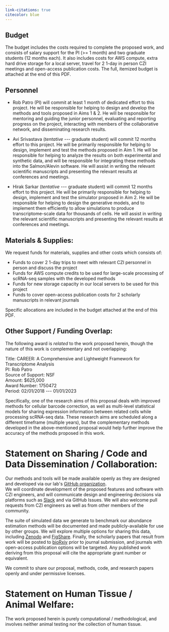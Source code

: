 ```yaml
---
link-citations: true
citecolor: blue
---
```


## Budget 

The budget includes the costs required to complete the proposed work, and
consists of salary support for the PI (>= 1 month) and two graduate students
(12 months each). It also includes costs for AWS compute, extra hard drive
storage for a local server, travel for 2 1-day in person CZI meetings and
open-access publication costs. The full, itemized budget is attached at the
end of this PDF.

## Personnel

- Rob Patro (PI) will commit at least 1 month of dedicated effort to this
 project. He will be responsible for helping to design and develop the
 methods and tools proposed in Aims 1 & 2. He will be responsible for
 mentoring and guiding the junior personnel, evaluating and reporting
 progress on the project, interacting with members of the collaborative
 network, and disseminating research results.

- Avi Srivastava (_tentative_ --- graduate student) will commit 12 months effort to this project.  He will be primarily responsible for helping to design, implement and test the methods proposed in Aim 1.  He will be responsible for helping to analyze the results on both experimental and synthetic data, and will be responsible for integrating these methods into the Salmon/Alevin software.  He will assist in writing the relevant scientific manuscripts and presenting the relevant results at conferences and meetings.

- Hirak Sarkar (_tentative_ --- graduate student) will commit 12 months effort to this project.  He will be primarily responsible for helping to design, implement and test the simulator proposed in Aim 2.  He will be responsible for helping to design the generative models, and to implement them efficiently to allow simulations to produce transcriptome-scale data for thousands of cells.  He will assist in writing the relevant scientific manuscripts and presenting the relevant results at conferences and meetings.


## Materials & Supplies:

We request funds for materials, supplies and other costs which consists of:
- Funds to cover 2 1-day trips to meet with relevant CZI personnel in person and discuss the project
- Funds for AWS compute credits to be used for large-scale processing of scRNA-seq samples with the developed  methods
- Funds for new storage capacity in our local servers to be used for this project
- Funds to cover open-access publication costs for 2 scholarly manuscripts in relevant journals

Specific allocations are included in the budget attached at the end of this PDF.

## Other Support / Funding Overlap:

The following award is _related_ to the work proposed herein, though the nature of this work is complementary and 
not overlapping:

Title: CAREER: A Comprehensive and Lightweight Framework for Transcriptome Analysis \
PI: Rob Patro \
Source of Support: NSF \
Amount: $625,000 \
Award Number: 1750472 \
Period: 02/01/2018 --- 01/01/2023 

Specifically, one of the research aims of this proposal deals with improved methods for cellular barcode correction, as well
as multi-level statistical models for sharing expression information between related cells while processing scRNA-seq data.
These research aims are scheduled along a different timeframe (multiple years), but the complementary methods developed in 
the above-mentioned proposal would help further improve the accuracy of the methods proposed in this work.



# Statement on Sharing / Code and Data Dissemination / Collaboration: 

Our methods and tools will be made available openly as they are designed and developed via our lab's [GitHub organization](https://github.com/COMBINE-lab).  
We will coordinate development of the proposed features and software with CZI engineers, and will communicate design and engineering decisions via 
platforms such as [Slack](http://slack.com) and via GitHub Issues.  We will also welcome pull requests from CZI engineers as well as from other 
members of the community.

The suite of simulated data we generate to benchmark our abundance estimation methods will be documented and made publicly-available for use by other groups.  We will explore multiple options for sharing this data, including [Zenodo](https://zenodo.org/) and [FigShare](https://figshare.com/).  Finally, the scholarly papers that result from work will be posted to [bioRxiv](https://www.biorxiv.org/) prior to journal submission, and journals with open-access publication options will be targeted.  Any published work deriving from this proposal will cite the appropriate grant number or equivalent.

We commit to share our proposal, methods, code, and research papers openly and under permissive licenses.

# Statement on Human Tissue / Animal Welfare: 

The work proposed herein is purely computational / methodological, and involves neither animal testing nor the collection of human tissue.
